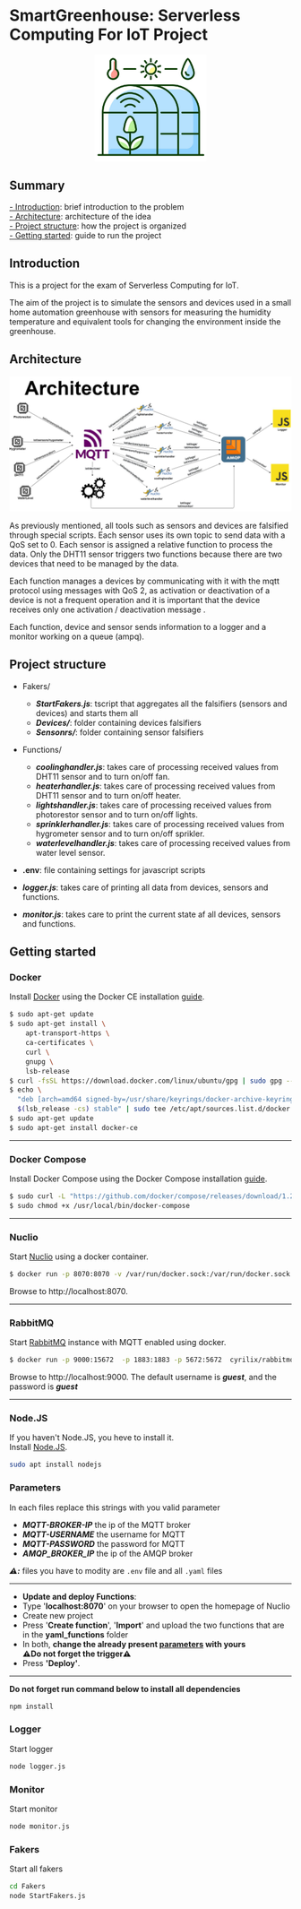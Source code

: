 # **SmartGreenhouse**: Serverless Computing For IoT Project
<p align="center">
<img src="img/logo.png" alt="logo" width="200" align="middle"/>
</p>

## Summary

[- Introduction](#Introduction): brief introduction to the problem\
[- Architecture](#Architecture): architecture of the idea\
[- Project structure](#Project-structure): how the project is organized\
[- Getting started](#Getting-started): guide to run the project

## Introduction

This is a project for the exam of Serverless Computing for IoT.

The aim of the project is to simulate the sensors and devices used in a small home automation greenhouse with sensors for measuring the humidity temperature and equivalent tools for changing the environment inside the greenhouse.

## Architecture

![Architecture.jpg](img/Architecture.jpg)

As previously mentioned, all tools such as sensors and devices are falsified through special scripts.
Each sensor uses its own topic to send data with a QoS set to 0. Each sensor is assigned a relative function to process the data. Only the DHT11 sensor triggers two functions because there are two devices that need to be managed by the data.

Each function manages a devices by communicating with it with the mqtt protocol using messages with QoS 2, as activation or deactivation of a device is not a frequent operation and it is important that the device receives only one activation / deactivation message .

Each function, device and sensor sends information to a logger and a monitor working on a queue (ampq).

## Project structure

- Fakers/

  - _**StartFakers.js**_: tscript that aggregates all the falsifiers (sensors and devices) and starts them all
  - _**Devices/**_: folder containing devices falsifiers
  - _**Sensonrs/**_: folder containing sensor falsifiers
- Functions/
  - _**coolinghandler.js**_: takes care of processing received values from DHT11 sensor and to turn on/off fan.
  - _**heaterhandler.js**_: takes care of processing received values from DHT11 sensor and to turn on/off heater.
  - _**lightshandler.js**_: takes care of processing received values from photorestor sensor and to turn on/off lights.
  - _**sprinklerhandler.js**_: takes care of processing received values from hygrometer sensor and to turn on/off sprikler.
  - _**waterlevelhandler.js**_: takes care of processing received values from water level sensor.
- **.env**: file containing settings for javascript scripts
- _**logger.js**_: takes care of printing all data from devices, sensors and functions.
- _**monitor.js**_: takes care to print the current state af all devices, sensors and functions.


## Getting started

### Docker
Install [Docker](https://www.docker.com) using the Docker CE installation [guide](https://docs.docker.com/install/linux/docker-ce/ubuntu/#extra-steps-for-aufs).

```sh
$ sudo apt-get update
$ sudo apt-get install \
    apt-transport-https \
    ca-certificates \
    curl \
    gnupg \
    lsb-release
$ curl -fsSL https://download.docker.com/linux/ubuntu/gpg | sudo gpg --dearmor -o /usr/share/keyrings/docker-archive-keyring.gpg
$ echo \
  "deb [arch=amd64 signed-by=/usr/share/keyrings/docker-archive-keyring.gpg] https://download.docker.com/linux/ubuntu \
  $(lsb_release -cs) stable" | sudo tee /etc/apt/sources.list.d/docker.list > /dev/null
$ sudo apt-get update
$ sudo apt-get install docker-ce
```

------------------------------------------------------------------------------------------------------------------------------

### Docker Compose

Install Docker Compose using the Docker Compose installation [guide](https://docs.docker.com/compose/install/#install-compose).

```sh
$ sudo curl -L "https://github.com/docker/compose/releases/download/1.22.0/docker-compose-$(uname -s)-$(uname -m)" -o /usr/local/bin/docker-compose
$ sudo chmod +x /usr/local/bin/docker-compose
```

----------------------------------------------------------------------------------------------------------------------------


### Nuclio 
Start [Nuclio](https://github.com/nuclio/nuclio) using a docker container.

```sh
$ docker run -p 8070:8070 -v /var/run/docker.sock:/var/run/docker.sock -v /tmp:/tmp nuclio/dashboard:stable-amd64
```

Browse to http://localhost:8070.

----------------------------------------------------------------------------------------------------------------------------

### RabbitMQ 

Start [RabbitMQ](https://www.rabbitmq.com) instance with MQTT enabled using docker.

```sh
$ docker run -p 9000:15672  -p 1883:1883 -p 5672:5672  cyrilix/rabbitmq-mqtt 
```

Browse to http://localhost:9000. The default username is ***guest***, and the password is ***guest***

------------------------------------------------------------------------------------------------------------------------------
### Node.JS
If you haven't Node.JS, you heve to install it. <br>
Install [Node.JS](https://nodejs.org/it/).

```sh
sudo apt install nodejs
```
### Parameters
In each files replace this strings with you valid parameter
* ***MQTT-BROKER-IP*** the ip of the MQTT broker
* ***MQTT-USERNAME*** the username for MQTT
* ***MQTT-PASSWORD*** the password for MQTT
* ***AMQP_BROKER_IP*** the ip of the AMQP broker

***⚠️:*** files you have to modity are `.env` file and all `.yaml` files

------------------------------------------------------------------------------------------------------------------------------

- **Update and deploy Functions**:
- Type '**localhost:8070**' on your browser to open the homepage of Nuclio
- Create new project
- Press '**Create function**', '**Import**' and upload the two functions that are in the **yaml_functions** folder
- In both, **change the already present [parameters](#parameters) with yours**\
**⚠️Do not forget the trigger⚠️**
- Press **'Deploy'**.


------------------------------------------------------------------------------------------------------------------------------

**Do not forget run command below to install all dependencies**
```sh
npm install
```
### Logger
Start logger
```sh
node logger.js
```

### Monitor
Start monitor
```sh
node monitor.js
```
### Fakers
Start all fakers
```sh
cd Fakers
node StartFakers.js
```
